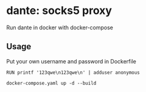 # dante: socks5 proxy
Run dante in docker with docker-compose

## Usage
Put your own username and password in Dockerfile
```
RUN printf '123qwe\n123qwe\n' | adduser anonymous
```

```
docker-compose.yaml up -d --build
```